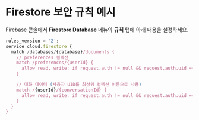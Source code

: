 # Firestore 보안 규칙 예시

Firebase 콘솔에서 **Firestore Database** 메뉴의 **규칙** 탭에 아래 내용을 설정하세요.

```javascript
rules_version = '2';
service cloud.firestore {
  match /databases/{database}/documents {
    // preferences 컬렉션
    match /preferences/{userId} {
      allow read, write: if request.auth != null && request.auth.uid == userId;
    }

    // 대화 데이터 (사용자 UID를 최상위 컬렉션 이름으로 사용)
    match /{userId}/{conversationId} {
      allow read, write: if request.auth != null && request.auth.uid == userId;
    }
  }
}
```
